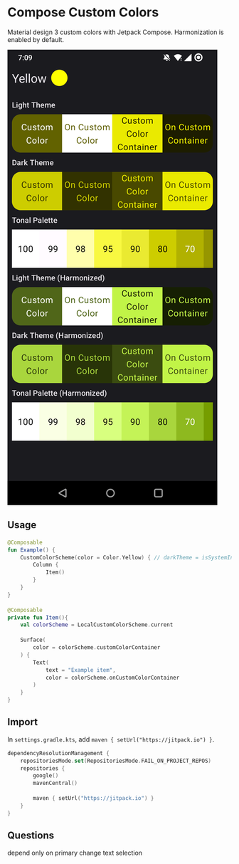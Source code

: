 # Compose Custom Colors

Material design 3 custom colors with Jetpack Compose. Harmonization is enabled by default.

![alt text](Screenshot.png)

## Usage
```kotlin
@Composable
fun Example() {
    CustomColorScheme(color = Color.Yellow) { // darkTheme = isSystemInDarkTheme(), harmonize = true
        Column {
            Item()
        }
    }
}

@Composable
private fun Item(){
    val colorScheme = LocalCustomColorScheme.current

    Surface(
        color = colorScheme.customColorContainer
    ) {
        Text(
            text = "Example item",
            color = colorScheme.onCustomColorContainer
        )
    }
}
```


## Import
In `settings.gradle.kts`, add `maven { setUrl("https://jitpack.io") }`.

```kotlin
dependencyResolutionManagement {
    repositoriesMode.set(RepositoriesMode.FAIL_ON_PROJECT_REPOS)
    repositories {
        google()
        mavenCentral()
        
        maven { setUrl("https://jitpack.io") }
    }
}
```

## Questions
depend only on primary
change text selection 
